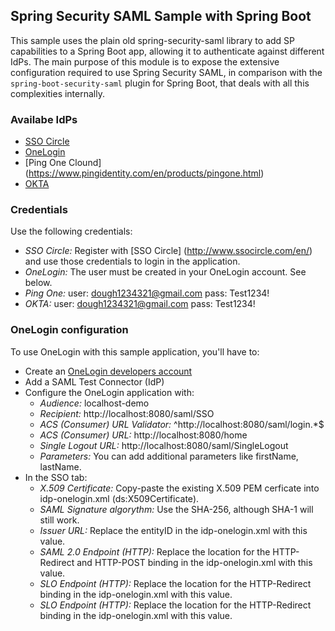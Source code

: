 ## Spring Security SAML Sample with Spring Boot ##
This sample uses the plain old spring-security-saml library to add SP capabilities to a Spring Boot app, allowing it to authenticate against different IdPs.
The main purpose of this module is to expose the extensive configuration required to use Spring Security SAML, in comparison with the `spring-boot-security-saml` plugin for Spring Boot, that deals with all this complexities internally.

### Availabe IdPs ####

- [SSO Circle](http://www.ssocircle.com/en/)
- [OneLogin](https://www.onelogin.com/)
- [Ping One Clound] (https://www.pingidentity.com/en/products/pingone.html)
- [OKTA](https://www.okta.com)

### Credentials ###

Use the following credentials:

- *SSO Circle:* Register with [SSO Circle] (http://www.ssocircle.com/en/) and use those credentials to login in the application.
- *OneLogin:* The user must be created in your OneLogin account. See below.  
- *Ping One:* user: dough1234321@gmail.com pass: Test1234!
- *OKTA:* user: dough1234321@gmail.com pass: Test1234!

### OneLogin configuration ###

To use OneLogin with this sample application, you'll have to:
- Create an [OneLogin developers account](https://www.onelogin.com/developer-signup)
- Add a SAML Test Connector (IdP)
- Configure the OneLogin application with:
  - *Audience:* localhost-demo
  - *Recipient:* http://localhost:8080/saml/SSO
  - *ACS (Consumer) URL Validator:* ^http://localhost:8080/saml/login.*$
  - *ACS (Consumer) URL:* http://localhost:8080/home
  - *Single Logout URL:* http://localhost:8080/saml/SingleLogout
  - *Parameters:* You can add additional parameters like firstName, lastName.
- In the SSO tab:
  - *X.509 Certificate:* Copy-paste the existing X.509 PEM cerficate into idp-onelogin.xml (ds:X509Certificate).
  - *SAML Signature algorythm:* Use the SHA-256, although SHA-1 will still work.
  - *Issuer URL:* Replace the entityID in the idp-onelogin.xml with this value.
  - *SAML 2.0 Endpoint (HTTP):* Replace the location for the HTTP-Redirect and HTTP-POST binding in the idp-onelogin.xml with this value.
  - *SLO Endpoint (HTTP):* Replace the location for the HTTP-Redirect binding in the idp-onelogin.xml with this value.
  - *SLO Endpoint (HTTP):* Replace the location for the HTTP-Redirect binding in the idp-onelogin.xml with this value.

